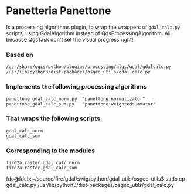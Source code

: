 # Panetteria Panettone

Is a processing algorithms plugin, to wrap the wrappers of `gdal_calc.py` scripts, using GdalAlgorithm instead of QgsProcessingAlgorithm. All because QgsTask don't set the visual progress right!

### Based on

    /usr/share/qgis/python/plugins/processing/algs/gdal/gdalcalc.py
    /usr/lib/python3/dist-packages/osgeo_utils/gdal_calc.py

### Implements the following processing algorithms

    panettone_gdal_calc_norm.py  "panettone:normalizator"
    panettone_gdal_calc_sum.py   "panettone:weightedsummator"

### That wraps the following scripts

    gdal_calc_norm
    gdal_calc_sum

### Corresponding to the modules

    fire2a.raster.gdal_calc_norm
    fire2a.raster.gdal_calc_sum


fdo@fdeb:~/source/fire/gdal/swig/python/gdal-utils/osgeo_utils$ sudo cp gdal_calc.py /usr/lib/python3/dist-packages/osgeo_utils/gdal_calc.py
